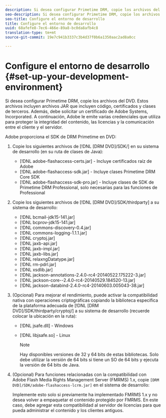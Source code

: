 ```yaml
---
description: Si desea configurar Primetime DRM, copie los archivos del DVD. Estos archivos incluyen archivos JAR que incluyen código, certificados y clases de terceros. Además, debe solicitar un certificado de Adobe Systems, Incorporated. A continuación, Adobe le emite varias credenciales que utiliza para proteger la integridad del contenido, las licencias y la comunicación entre el cliente y el servidor.
seo-description: Si desea configurar Primetime DRM, copie los archivos del DVD. Estos archivos incluyen archivos JAR que incluyen código, certificados y clases de terceros. Además, debe solicitar un certificado de Adobe Systems, Incorporated. A continuación, Adobe le emite varias credenciales que utiliza para proteger la integridad del contenido, las licencias y la comunicación entre el cliente y el servidor.
seo-title: Configure el entorno de desarrollo
title: Configure el entorno de desarrollo
uuid: 68afefe8-7ec6-466e-89a8-bc0da8afb4c8
translation-type: tm+mt
source-git-commit: 19e7c941b3337c3b4d37f0b6a1350aac2ad8a0cc

---
```



# Configure el entorno de desarrollo {#set-up-your-development-environment}

Si desea configurar Primetime DRM, copie los archivos del DVD. Estos archivos incluyen archivos JAR que incluyen código, certificados y clases de terceros. Además, debe solicitar un certificado de Adobe Systems, Incorporated. A continuación, Adobe le emite varias credenciales que utiliza para proteger la integridad del contenido, las licencias y la comunicación entre el cliente y el servidor.

Adobe proporciona el SDK de DRM Primetime en DVD:

1. Copie los siguientes archivos de [!DNL [DRM DVD]/SDK/] en su sistema de desarrollo (en su ruta de clases de Java):

   * [!DNL adobe-flashaccess-certs.jar] - Incluye certificados raíz de Adobe
   * [!DNL adobe-flashaccess-sdk.jar] - Incluye clases Primetime DRM Core SDK
   * [!DNL adobe-flashaccess-sdk-pro.jar] - Incluye clases de SDK de Primetime DRM Professional, solo necesarias para las funciones de Professional

1. Copie los siguientes archivos de [!DNL [DRM DVD]/SDK/thirdparty] a su sistema de desarrollo:

   * [!DNL bcmail-jdk15-141.jar]
   * [!DNL bcprov-jdk15-141.jar]
   * [!DNL commons-discovery-0.4.jar]
   * [!DNL commons-logging-1.1.1.jar]
   * [!DNL cryptoj.jar]
   * [!DNL jaxb-api.jar]
   * [!DNL jaxb-impl.jar]
   * [!DNL jaxb-libs.jar]
   * [!DNL relaxngDatatype.jar]
   * [!DNL rm-pdrl.jar]
   * [!DNL xsdlib.jar]
   * [!DNL jackson-annotations-2.4.0-rc4-20140522.175222-3.jar]
   * [!DNL jackson-core--2.4.0-rc4-20140529.184520-13.jar]
   * [!DNL jackson-databind-2.4.0-rc4-20140603.005043-38.jar]

1. (Opcional) Para mejorar el rendimiento, puede activar la compatibilidad nativa con operaciones criptográficas copiando la biblioteca específica de la plataforma adecuada de [!DNL [DRM DVD]/SDK/thirdparty/cryptoj/] a su sistema de desarrollo (recuerde colocar la ubicación en la ruta):

   * [!DNL jsafe.dll] - Windows
   * [!DNL libjsafe.so] - Linux

      >[!NOTE]
      >
      >Hay disponibles versiones de 32 y 64 bits de estas bibliotecas. Solo debe utilizar la versión de 64 bits si tiene un SO de 64 bits y ejecuta la versión de 64 bits de Java.

1. (Opcional) Para funciones relacionadas con la compatibilidad con Adobe Flash Media Rights Management Server (FMRMS) 1.x, copie `[DRM DVD]/SDK/adobe-flashaccess-lcrm.jar]` en el sistema de desarrollo:

   Implemente esto solo si previamente ha implementado FMRMS 1.x y no desea volver a empaquetar el contenido protegido por FMRMS. En este caso, debe agregar esta compatibilidad al servidor de licencias para que pueda administrar el contenido y los clientes antiguos.
